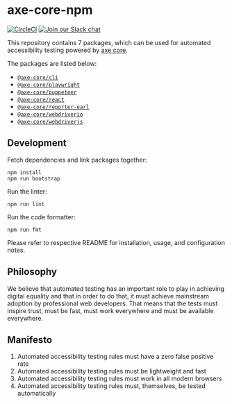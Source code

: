 # axe-core-npm

[![CircleCI](https://circleci.com/gh/dequelabs/axe-core-npm.svg?style=svg&circle-token=5bd96056d8ab9f52737de9b5d7cc614decbb9819)](https://circleci.com/gh/dequelabs/axe-core-npm)
[![Join our Slack chat](https://img.shields.io/badge/slack-chat-purple.svg?logo=slack)](https://accessibility.deque.com/axe-community)

This repository contains 7 packages, which can be used for automated accessibility testing powered by [axe core][axe-core].

The packages are listed below:

- [`@axe-core/cli`](./packages/cli/README.md)
- [`@axe-core/playwright`](./packages/playwright/README.md)
- [`@axe-core/puppeteer`](./packages/puppeteer/README.md)
- [`@axe-core/react`](./packages/react/README.md)
- [`@axe-core/reporter-earl`](./packages/reporter-earl/README.md)
- [`@axe-core/webdriverio`](./packages/webdriverio/README.md)
- [`@axe-core/webdriverjs`](./packages/webdriverjs/README.md)

## Development

Fetch dependencies and link packages together:

```console
npm install
npm run bootstrap
```

Run the linter:

```console
npm run lint
```

Run the code formatter:

```console
npm run fmt
```

Please refer to respective README for installation, usage, and configuration notes.

## Philosophy

We believe that automated testing has an important role to play in achieving digital equality and that in order to do that, it must achieve mainstream adoption by professional web developers. That means that the tests must inspire trust, must be fast, must work everywhere and must be available everywhere.

## Manifesto

1. Automated accessibility testing rules must have a zero false positive rate
2. Automated accessibility testing rules must be lightweight and fast
3. Automated accessibility testing rules must work in all modern browsers
4. Automated accessibility testing rules must, themselves, be tested automatically

[axe-core]: https://github.com/dequelabs/axe-core
